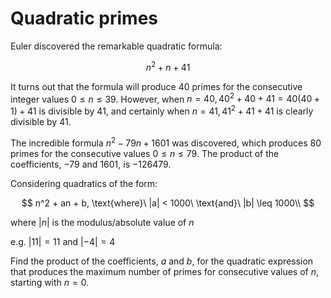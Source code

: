 # Quadratic primes
Euler discovered the remarkable quadratic formula:

$$
n^2 + n + 41
$$

It turns out that the formula will produce 40 primes for the consecutive integer values $0 \leq n \leq 39$. However, when $n = 40, 40^2 + 40 + 41 = 40(40 + 1) + 41$ is divisible by 41, and certainly when $n = 41, 41^2 + 41 + 41$ is clearly divisible by 41.

The incredible formula $n^2 - 79n + 1601$ was discovered, which produces 80 primes for the consecutive values $0 \leq n \leq 79$. The product of the coefficients, −79 and 1601, is −126479.

Considering quadratics of the form:

$$
n^2 + an + b, \text{where}\ |a| < 1000\ \text{and}\ |b| \leq 1000\\
$$

where $|n|$ is the modulus/absolute value of $n$

e.g. $|11| = 11$ and $|-4| = 4$

Find the product of the coefficients, $a$ and $b$, for the quadratic expression that produces the maximum number of primes for consecutive values of $n$, starting with $n = 0$.
